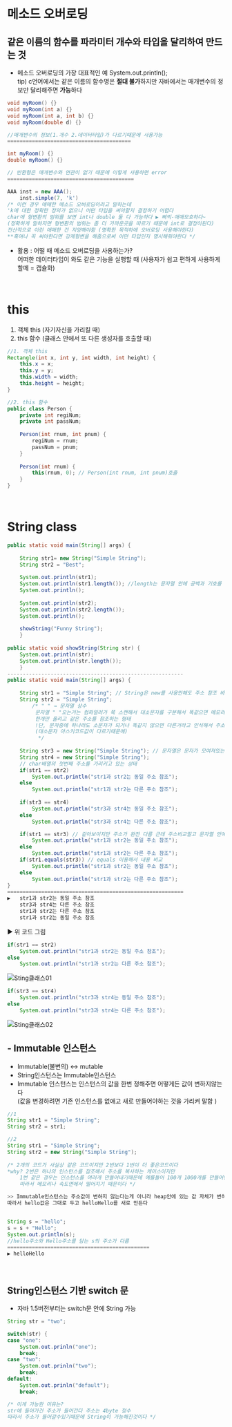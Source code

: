# 메소드 오버로딩 
## 같은 이름의 함수를 파라미터 개수와 타입을 달리하여 만드는 것 
- 메소드 오버로딩의 가장 대표적인 예 System.out.println(); <br>
tip) c언어에서는 같은 이름의 함수명은 **절대 불가**하지만 자바에서는 매개변수의 정보만 달리해주면 **가능**하다
```java
void myRoom() {}
void myRoom(int a) {}
void myRoom(int a, int b) {}
void myRoom(double d) {}

//매개변수의 정보(1.개수 2.데이터타입)가 다르기때문에 사용가능
========================================

int myRoom() {}
double myRoom() {}

// 반환형은 매개변수와 연관이 없기 때문에 이렇게 사용하면 error
=========================================

AAA inst = new AAA();
	inst.simple(7, 'k')
/* 이런 경우 애매한 메소드 오버로딩이라고 말하는데 
'k에 대한 정확한 정의가 없으니 어떤 타입을 써야할지 결정하기 어렵다 
char에 형변환의 범위를 보면 int나 double 둘 다 가능하다 ▶ 삐빅-애매모호하다~
(정확하게 말하자면 형변환의 범위는 좀 더 가까운곳을 따르기 때문에 int로 결정이된다)
전산적으로 이런 애매한 건 지양해야함 (명확한 목적하에 오버로딩 사용해야한다) 
**혹여나 꼭 써야한다면 강제형변을 해줌으로써 어떤 타입인지 명시해줘야한다 */
```
- 활용 : 어떨 때 메소드 오버로딩을 사용하는가? <br>
어떠한 데이터타입이 와도 같은 기능을 실행할 때 (사용자가 쉽고 편하게 사용하게 할떼 = 캡슐화)

<br>

# this
1. 객체 this (자기자신을 가리킬 때)
2. this 함수 (클래스 안에서 또 다른 생성자를 호출할 때)
```java
//1. 객체 this
Rectangle(int x, int y, int width, int height) {
	this.x = x;
	this.y = y;
	this.width = width;
	this.height = height;
}

//2. this 함수 
public class Person {
	private int regiNum;
	private int passNum;
	
	Person(int rnum, int pnum) {
		regiNum = rnum;
		passNum = pnum;
	}
	
	Person(int rnum) { 
		this(rnum, 0); // Person(int rnum, int pnum)호출
	}
}
```

<br>

# String class
```java
public static void main(String[] args) {
		
	String str1= new String("Simple String");
	String str2 = "Best";
		
	System.out.println(str1);
	System.out.println(str1.length()); //length는 문자열 안에 공백과 기호를 포함한 문자의 갯수(길이)를 의미
	System.out.println();
		
	System.out.println(str2);
	System.out.println(str2.length());
	System.out.println();
		
	showString("Funny String");
	}
	
public static void showString(String str) {
	System.out.println(str);
	System.out.println(str.length());
	}
---------------------------------------------------------
public static void main(String[] args) {
		
	String str1 = "Simple String"; // String은 new를 사용안해도 주소 참조 바로 하게끔 허용 
	String str2 = "Simple String";
		/* " " → 문자열 상수 
		 문자열 " "오는거는 컴파일러가 쭉 스캔해서 대소문자를 구분해서 똑같으면 메모리 아끼려고 한개만 메모리 3가지 영역 이외의 인스턴스 풀(Instance Pool)에 넣음
		 한개만 올리고 같은 주소를 참조하는 형태 
         !단, 문자중에 하나라도 소문자가 되거나 똑같지 않으면 다른거라고 인식해서 주소가 달라짐 
		 (대소문자 아스키코드값이 다르기때문에) 
		  */
		
	String str3 = new String("Simple String"); // 문자열은 문자가 모여져있는것 따라서 문자 하나당 char 2byte(유니코드이기 때문에) 따라서 Simple String은 메모리에 총 13*2 = 64byte
	String str4 = new String("Simple String");
	// char배열의 첫번째 주소를 가리키고 있는 상태
	if(str1 == str2)
		System.out.println("str1과 str2는 동일 주소 참조");
	else
		System.out.println("str1과 str2는 다른 주소 참조");
		
	if(str3 == str4)
		System.out.println("str3과 str4는 동일 주소 참조");
	else
		System.out.println("str3과 str4는 다른 주소 참조");

	if(str1 == str3) // 같아보이지만 주소가 완전 다름 근데 주소비교말고 문자열 안에 문자내용이 같은지 확인하고 싶다면 equals라는 함수를 이용하면된다
		System.out.println("str1과 str2는 동일 주소 참조");
	else
		System.out.println("str1과 str2는 다른 주소 참조");
	if(str1.equals(str3)) // equals 이용해서 내용 비교
		System.out.println("str1과 str2는 동일 주소 참조");
	else
		System.out.println("str1과 str2는 다른 주소 참조");
}
=========================================================
▶   str1과 str2는 동일 주소 참조
    str3과 str4는 다른 주소 참조
	str1과 str2는 다른 주소 참조
	str1과 str2는 동일 주소 참조
```
▶ 위 코드 그림
```java
if(str1 == str2)
	System.out.println("str1과 str2는 동일 주소 참조");
else
	System.out.println("str1과 str2는 다른 주소 참조");
```
![Sting클래스01](https://user-images.githubusercontent.com/74290204/101322422-56653080-38aa-11eb-870d-475de3c93725.png)

```java
if(str3 == str4)
	System.out.println("str3과 str4는 동일 주소 참조");
else
	System.out.println("str3과 str4는 다른 주소 참조");
```
![Sting클래스02](https://user-images.githubusercontent.com/74290204/101322461-67ae3d00-38aa-11eb-963b-866a8b6f1a9a.png)

## - Immutable 인스턴스
- Immutable(불변의) ↔ mutable <br>
- String인스턴스는 Immutable인스턴스
- Immutable 인스턴스는 인스턴스의 값을 한번 정해주면 어떻게든 값이 변하지않는다 <br>
(값을 변경하려면 기존 인스턴스를 없애고 새로 만들어야하는 것을 가리켜 말함
)
```java
//1
String str1 = "Simple String";
String str2 = str1;

//2
String str1 = "Simple String";
String str2 = new String("Simple String");
		
/* 2개의 코드가 사실상 같은 코드이지만 2번보다 1번이 더 좋은코드이다
*why? 2번은 하나의 인스턴스를 참조해서 주소를 복사하는 케이스이지만
	1번 같은 경우는 인스턴스를 여러개 만들어내기때문에 예를들어 100개 1000개를 만들어낸다치면 인스턴스 100개 1000개 만드는것
	따라서 메모리나 속도면에서 떨어지기 때문이다 */

>> Immutable인스턴스는 주소값이 변하지 않는다는게 아니라 heap안에 있는 값 자체가 변하지 않는다는 것
따라서 hello값은 그대로 두고 helloHello를 새로 만든다


String s = "hello"; 
s = s + "Hello";
System.out.println(s);
//hello주소와 Hello주소를 담는 s의 주소가 다름 
==============================================
▶ helloHello
```
<br>

## String인스턴스 기반 switch 문
- 자바 1.5버전부터는 switch문 안에 String 가능 
```java
String str = "two";

switch(str) {
case "one": 
	System.out.prinln("one");
	break;
case "two": 
	System.out.prinln("two");
	break;
default:
	System.out.prinln("default");
	break;

/* 이게 가능한 이유는?
str에 들어가건 주소가 들어간다 주소는 4byte 정수 
따라서 주소가 들어갈수있기때문에 String이 가능해진것이다 */
```




